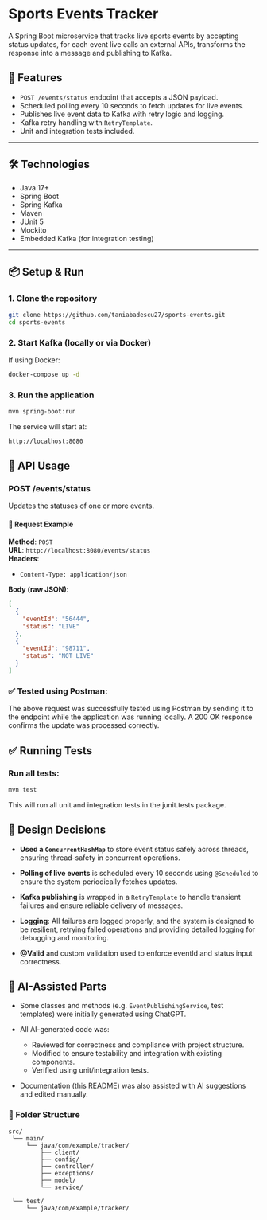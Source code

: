 # Sports Events Tracker

A Spring Boot microservice that tracks live sports events by accepting status updates, for each event live calls an external APIs, transforms the response into a
message and publishing to Kafka.

## 🚀 Features

- `POST /events/status` endpoint that accepts a JSON payload.
- Scheduled polling every 10 seconds to fetch updates for live events.
- Publishes live event data to Kafka with retry logic and logging.
- Kafka retry handling with `RetryTemplate`.
- Unit and integration tests included.

---

## 🛠️ Technologies

- Java 17+
- Spring Boot
- Spring Kafka
- Maven
- JUnit 5
- Mockito
- Embedded Kafka (for integration testing)

---

## 📦 Setup & Run

### 1. Clone the repository

```bash
git clone https://github.com/taniabadescu27/sports-events.git
cd sports-events
```

### 2. Start Kafka (locally or via Docker)

If using Docker:

```bash
docker-compose up -d
```

### 3. Run the application

```bash
mvn spring-boot:run
```
The service will start at:

```
http://localhost:8080
```

## 📮 API Usage

### POST /events/status

Updates the statuses of one or more events.

#### 🔧 Request Example

**Method**: `POST`  
**URL**: `http://localhost:8080/events/status`  
**Headers**:
- `Content-Type: application/json`

**Body (raw JSON)**:
```json
[
  {
    "eventId": "56444",
    "status": "LIVE"
  },
  {
    "eventId": "98711",
    "status": "NOT_LIVE"
  }
]
```
### ✅ Tested using Postman:
The above request was successfully tested using Postman by sending it to the endpoint while the application was running locally. A 200 OK response confirms the update was processed correctly.


## ✅ Running Tests

### Run all tests:

```bash
mvn test
```
This will run all unit and integration tests in the junit.tests package.


## 🧠 Design Decisions

- **Used a `ConcurrentHashMap`** to store event status safely across threads, ensuring thread-safety in concurrent operations.
  
- **Polling of live events** is scheduled every 10 seconds using `@Scheduled` to ensure the system periodically fetches updates.

- **Kafka publishing** is wrapped in a `RetryTemplate` to handle transient failures and ensure reliable delivery of messages.

- **Logging**: All failures are logged properly, and the system is designed to be resilient, retrying failed operations and providing detailed logging for debugging and monitoring.

- **@Valid** and custom validation used to enforce eventId and status input correctness.


## 🤖 AI-Assisted Parts

- Some classes and methods (e.g. `EventPublishingService`, test templates) were initially generated using ChatGPT.

- All AI-generated code was:
  - Reviewed for correctness and compliance with project structure.
  - Modified to ensure testability and integration with existing components.
  - Verified using unit/integration tests.

- Documentation (this README) was also assisted with AI suggestions and edited manually.

### 📁 Folder Structure

```
src/
 └── main/
     └── java/com/example/tracker/
         ├── client/
         ├── config/
         ├── controller/
         ├── exceptions/
         ├── model/
         └── service/

 └── test/
     └── java/com/example/tracker/
```


